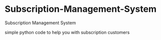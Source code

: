 # Subscription-Management-System
Subscription Management System

simple python code to help you with subscription customers
